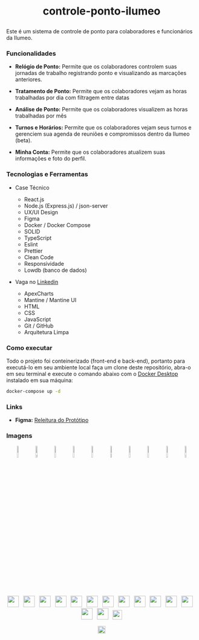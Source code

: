 <h1><p align="center">
 controle-ponto-ilumeo
</p></h1>

Este é um sistema de controle de ponto para colaboradores e funcionários da Ilumeo.

### Funcionalidades

- **Relógio de Ponto:** Permite que os colaboradores controlem suas jornadas de trabalho registrando ponto e visualizando as marcações anteriores.

- **Tratamento de Ponto:** Permite que os colaboradores vejam as horas trabalhadas por dia com filtragem entre datas

- **Análise de Ponto:** Permite que os colaboradores visualizem as horas trabalhadas por mês

- **Turnos e Horários:** Permite que os colaboradores vejam seus turnos e gerenciem sua agenda de reuniões e compromissos dentro da Ilumeo (beta).

- **Minha Conta:** Permite que os colaboradores atualizem suas informações e foto do perfil.

### Tecnologias e Ferramentas

- Case Técnico
  - React.js
  - Node.js (Express.js) / json-server
  - UX/UI Design
  - Figma
  - Docker / Docker Compose
  - SOLID
  - TypeScript
  - Eslint
  - Prettier
  - Clean Code
  - Responsividade
  - Lowdb (banco de dados)

- Vaga no [Linkedin](https://www.linkedin.com/jobs/view/4085404010/)
  - ApexCharts
  - Mantine / Mantine UI
  - HTML
  - CSS
  - JavaScript
  - Git / GitHub
  - Arquitetura Limpa

### Como executar

Todo o projeto foi conteinerizado (front-end e back-end), portanto para executá-lo em seu ambiente local faça um clone deste repositório, abra-o em seu terminal e execute o comando abaixo com o [Docker Desktop](https://www.docker.com/products/docker-desktop/) instalado em sua máquina:

```sh
docker-compose up -d
```

### Links

- **Figma:**  [Releitura do Protótipo](https://www.figma.com/design/mTeLxQMBEKgRGCIp8mXtwL/Controle-de-Ponto---Ilumeo?node-id=5-14039&t=yhrUmEowDzO8Aqcg-1)

### Imagens

<p align="center">
  <img width="9%" title="Login" src="https://github.com/user-attachments/assets/5afdc4e0-951a-41ef-8ac5-e173f9755537"/>
  <img width="9%" title="Cadastro" src="https://github.com/user-attachments/assets/cb440c8e-1baa-4800-abb6-0072bb7902bd"/>
  <img width="9%" title="Página Inicial" src="https://github.com/user-attachments/assets/6a472341-add0-47f4-943c-b78691e13751"/>
  <img width="9%" title="Menu Lateral" src="https://github.com/user-attachments/assets/560dd1ed-ace9-46d4-bd02-d3c0329e50c7"/>
  <img width="9%" title="Relógio de Ponto" src="https://github.com/user-attachments/assets/4f8d7a3e-a593-4d2e-b0bc-2b42f1eb9e80"/>
  <img width="9%" title="Listagem das Marcações (Paginação)" src="https://github.com/user-attachments/assets/ca405636-de96-478c-a4a4-e5dcd9d7188b"/>
  <img width="9%" title="Tratamento de Ponto" src="https://github.com/user-attachments/assets/2cfac97f-ea1a-4d52-822d-d7b3e55fd3f8"/>
  <img width="9%" title="Calendário (Filtro)" src="https://github.com/user-attachments/assets/777fc120-127a-4f16-9d07-0d45a0f90736"/>
  <img width="9%" title="Análise de Ponto" src="https://github.com/user-attachments/assets/a5ebbabe-8963-4916-953c-df8eafa94bec"/>
  <img width="9%" title="Conta (informações)" src="https://github.com/user-attachments/assets/5d3f719f-1db2-4c26-bcb7-0105bd99fe03"/>
</p>

<br>

<p align="center">
  <img width=30 src="https://cdn.jsdelivr.net/gh/devicons/devicon@latest/icons/react/react-original.svg" />
  &nbsp; <img width=30 src="https://cdn.jsdelivr.net/gh/devicons/devicon@latest/icons/reactrouter/reactrouter-original.svg" />
  &nbsp; <img width=30 src="https://cdn.jsdelivr.net/gh/devicons/devicon@latest/icons/nodejs/nodejs-original.svg" />
  &nbsp; <img width=30 src="https://apexcharts.com/wp-content/themes/apexcharts/img/apexcharts-logo-white-trimmed.svg" />
  &nbsp; <img width=30 src="https://mantine.dev/favicon.svg" />
  &nbsp; <img width=30 src="https://cdn.jsdelivr.net/gh/devicons/devicon@latest/icons/json/json-original.svg" />
  &nbsp; <img width=30 src="https://cdn.jsdelivr.net/gh/devicons/devicon@latest/icons/figma/figma-original.svg" />
  &nbsp; <img width=30 src="https://cdn.jsdelivr.net/gh/devicons/devicon@latest/icons/docker/docker-original.svg" />
  &nbsp; <img width=30 src="https://cdn.jsdelivr.net/gh/devicons/devicon@latest/icons/typescript/typescript-original.svg" />
  &nbsp; <img width=30 src="https://cdn.jsdelivr.net/gh/devicons/devicon@latest/icons/eslint/eslint-original.svg" />
  &nbsp; <img width=30 src="https://cdn.jsdelivr.net/gh/devicons/devicon@latest/icons/html5/html5-original.svg" />
  &nbsp; <img width=30 src="https://cdn.jsdelivr.net/gh/devicons/devicon@latest/icons/css3/css3-original.svg" />
  &nbsp; <img width=30 src="https://cdn.jsdelivr.net/gh/devicons/devicon@latest/icons/javascript/javascript-original.svg" />
  &nbsp; <img width=30 src="https://cdn.jsdelivr.net/gh/devicons/devicon@latest/icons/git/git-plain.svg" />
  &nbsp; <img height=25 src="https://ilumeo.com.br/wp-content/uploads/2023/08/cropped-Icone-Laranja-270x270.png"/>
</p>

<p align="center">
  <img height=20 src="https://ilumeo.com.br/wp-content/uploads/2023/05/Frame.png"/>
</p>

